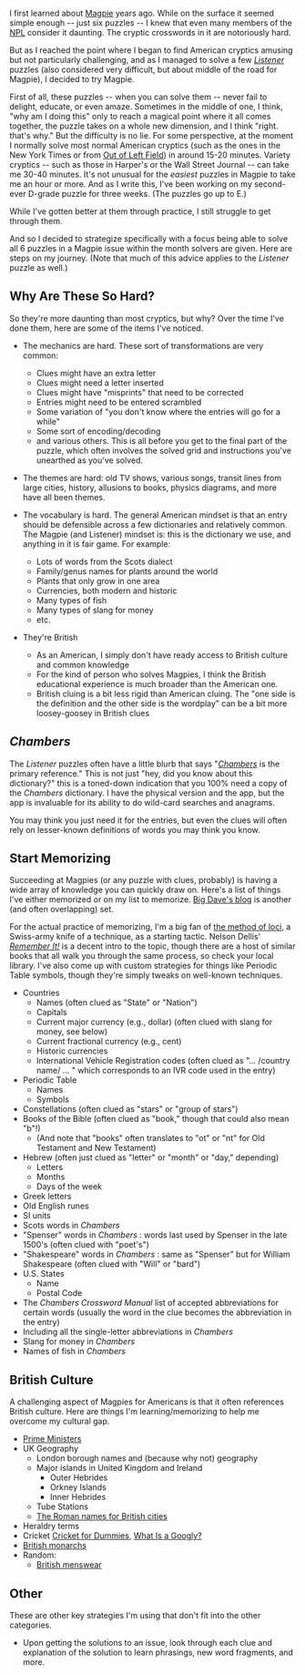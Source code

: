 I first learned about [Magpie](https://www.piemag.com) years ago. While on the surface it seemed simple enough -- just six puzzles --
I knew that even many members of the [NPL](https://www.puzzlers.org) consider it daunting. The cryptic crosswords in it are notoriously hard.

But as I reached the point where I began to find American cryptics amusing but not particularly challenging, and as I managed to solve a few
_[Listener](https://listenercrossword.com)_ puzzles (also considered very difficult, but about middle of the road for Magpie), I decided to try Magpie.

First of all, these puzzles -- when you can solve them -- never fail to delight, educate, or even amaze. Sometimes in the middle of one, I think, "why am I doing this" only to reach a magical point where it all comes together, the puzzle takes on a whole new dimension, and I think "right. that's why." But the difficulty is no lie. For some perspective,
at the moment I normally solve most normal American cryptics (such as the ones in the New York Times or from [Out of Left Field](https://www.leftfieldcryptics.com)) in
around 15-20 minutes. Variety cryptics -- such as those in Harper's or the Wall Street Journal -- can take me 30-40 minutes. It's not unusual for the _easiest_
puzzles in Magpie to take me an hour or more. And as I write this, I've been working on my second-ever D-grade puzzle for three weeks. (The puzzles go up to E.)

While I've gotten better at them through practice, I still struggle to get through them.

And so I decided to strategize specifically with a focus being able to solve all 6 puzzles in a Magpie issue within the month solvers are given. Here are steps on my journey. (Note that much of this advice applies to the _Listener_ puzzle as well.)

## Why Are These So Hard?
So they're more daunting than most cryptics, but why? Over the time I've done them, here are some of the items I've noticed.

  - The mechanics are hard. These sort of transformations are very common:
    - Clues might have an extra letter
    - Clues might need a letter inserted
    - Clues might have "misprints" that need to be corrected
    - Entries might need to be entered scrambled
    - Some variation of "you don't know where the entries will go for a while"
    - Some sort of encoding/decoding
    - and various others. This is all before you get to the final part of the puzzle, which often involves the solved grid and instructions you've unearthed as you've solved.
   
  - The themes are hard: old TV shows, various songs, transit lines from large cities, history, allusions to books, physics diagrams, and more have all been themes.
    
  - The vocabulary is hard. The general American mindset is that an entry should be defensible across a few dictionaries and relatively common. The Magpie (and Listener) mindset is: this is the dictionary we use, and anything in it is fair game. For example:
    - Lots of words from the Scots dialect
    - Family/genus names for plants around the world
    - Plants that only grow in one area
    - Currencies, both modern and historic
    - Many types of fish
    - Many types of slang for money
    - etc.
      
 -  They're British
    -  As an American, I simply don't have ready access to British culture and common knowledge
    -  For the kind of person who solves Magpies, I think the British educational experience is much broader than the American one.
    -  British cluing is a bit less rigid than American cluing. The "one side is the definition and the other side is the wordplay" can be a bit more loosey-goosey in British clues

## _Chambers_
The _Listener_ puzzles often have a little blurb that says "_[Chambers](https://chambers.co.uk)_ is the primary reference." This is not just "hey, did you know about this dictionary?" this is a toned-down indication that you 100% need a copy of the _Chambers_ dictionary. I have the physical version and the app, but the app is invaluable for its ability to do wild-card searches and anagrams.

You may think you just need it for the entries, but even the clues will often rely on lesser-known definitions of words you may think you know.

## Start Memorizing
Succeeding at Magpies (or any puzzle with clues, probably) is having a wide array of knowledge you can quickly draw on. Here's a list of things I've either memorized or on my list to memorize.
[Big Dave's blog](http://bigdave44.com/features/the-mine/) is another (and often overlapping) set.

For the actual practice of memorizing, I'm a big fan of [the method of loci](https://en.wikipedia.org/wiki/Method_of_loci), a Swiss-army
knife of a technique, as a starting tactic. Nelson Dellis' _[Remember It!](https://www.amazon.com/Remember-People-Passwords-Everything-Forget/dp/1419732560)_ is a decent intro to the topic, though there are a host of similar books that all walk you through the same process, so check your local library. I've also come up with custom strategies for things like Periodic Table symbols, though they're simply tweaks on well-known techniques.

  * Countries
    * Names (often clued as "State" or "Nation")
    * Capitals
    * Current major currency (e.g., dollar) (often clued with slang for money, see below)
    * Current fractional currency  (e.g., cent)
    * Historic currencies
    * International Vehicle Registration codes (often clued as "... /country name/ ... " which corresponds to an IVR code used in the entry)
  * Periodic Table
    * Names
    * Symbols
  * Constellations (often clued as "stars" or "group of stars")
  * Books of the Bible (often clued as "book," though that could also mean "b"!)
    * (And note that "books" often translates to "ot" or "nt" for Old Testament and New Testament)
  * Hebrew (often just clued as "letter" or "month" or "day," depending)
    * Letters
    * Months
    * Days of the week
  * Greek letters
  * Old English runes
  * SI units
  * Scots words in _Chambers_
  * "Spenser" words in _Chambers_ : words last used by Spenser in the late 1500's (often clued with "poet's")
  * "Shakespeare" words in _Chambers_ : same as "Spenser" but for William Shakespeare (often clued with "Will" or "bard")
  * U.S. States
    * Name
    * Postal Code
  * The _Chambers Crossword Manual_ list of accepted abbreviations for certain words (usually the word in the clue becomes the abbreviation in the entry)
   * Including all the single-letter abbreviations in _Chambers_
  * Slang for money in _Chambers_
  * Names of fish in _Chambers_
   
## British Culture
A challenging aspect of Magpies for Americans is that it often references British culture. Here are things I'm learning/memorizing to help me overcome my cultural gap.
  * [Prime Ministers](https://en.wikipedia.org/wiki/List_of_prime_ministers_of_the_United_Kingdom)
  * UK Geography
    * London borough names and (because why not) geography
    * Major islands in United Kingdom and Ireland
      * Outer Hebrides
      * Orkney Islands
      * Inner Hebrides
    * Tube Stations
    * [The Roman names for British cities](https://en.wikipedia.org/wiki/Roman_cities_in_Britain)
  * Heraldry terms
  * Cricket [Cricket for Dummies](https://bookshop.org/p/books/cricket-for-dummies/18933410?ean=9781394164769), [What Is a Googly?](https://www.amazon.com/What-Googly-Mysteries-Cricket-Explained-ebook/dp/B09GGXFV6C/ref=sr_1_1?crid=3ROSP5XYRG1G8&keywords=what%27s+a+googly&qid=1703020209&sprefix=what%27s+a+googly%2Caps%2C136&sr=8-1)
  * [British monarchs](https://www.historic-uk.com/HistoryUK/KingsQueensofBritain/)
  * Random:
    * [British menswear ](https://www.fashionbeans.com/article/best-british-menswear-brands/?utm_source=pocket_saves)

## Other
These are other key strategies I'm using that don't fit into the other categories.
  * Upon getting the solutions to an issue, look through each clue and explanation of the solution to learn phrasings, new word fragments, and more.
